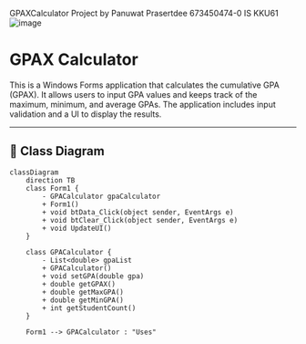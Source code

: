 GPAXCalculator Project by Panuwat Prasertdee 673450474-0 IS KKU61
![image](https://github.com/user-attachments/assets/52d3a29d-10d9-4e66-9122-e38821f8cfe5)

 
 # GPAX Calculator

This is a Windows Forms application that calculates the cumulative GPA (GPAX). It allows users to input GPA values and keeps track of the maximum, minimum, and average GPAs. The application includes input validation and a UI to display the results.

---

## 📌 Class Diagram

```mermaid
classDiagram
    direction TB
    class Form1 {
        - GPACalculator gpaCalculator
        + Form1()
        + void btData_Click(object sender, EventArgs e)
        + void btClear_Click(object sender, EventArgs e)
        + void UpdateUI()
    }

    class GPACalculator {
        - List<double> gpaList
        + GPACalculator()
        + void setGPA(double gpa)
        + double getGPAX()
        + double getMaxGPA()
        + double getMinGPA()
        + int getStudentCount()
    }

    Form1 --> GPACalculator : "Uses"
